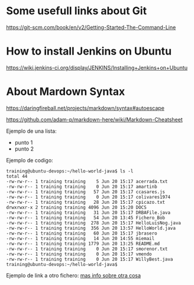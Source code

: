 # Some usefull links about Git

https://git-scm.com/book/en/v2/Getting-Started-The-Command-Line

# How to install Jenkins on Ubuntu

https://wiki.jenkins-ci.org/display/JENKINS/Installing+Jenkins+on+Ubuntu


# About Mardown Syntax

https://daringfireball.net/projects/markdown/syntax#autoescape

https://github.com/adam-p/markdown-here/wiki/Markdown-Cheatsheet

Ejemplo de una lista:

* punto 1
* punto 2


Ejemplo de codigo:
```
training@ubuntu-devops:~/hello-world-java$ ls -l
total 44
-rw-rw-r-- 1 training training    5 Jun 20 15:17 acerrada.txt
-rw-rw-r-- 1 training training    0 Jun 20 15:17 amartinb
-rw-rw-r-- 1 training training   57 Jun 20 15:17 ccasares.js
-rw-rw-r-- 1 training training    0 Jun 20 15:17 colivares1974
-rw-rw-r-- 1 training training   28 Jun 20 15:17 cpicazo.txt
drwxrwxr-x 2 training training 4096 Jun 20 15:20 DOCS
-rw-rw-r-- 1 training training   31 Jun 20 15:17 DRBAFile.java
-rw-rw-r-- 1 training training   54 Jun 20 13:45 Fichero_Bob
-rw-rw-r-- 1 training training  278 Jun 20 15:17 HelloLuisNog.java
-rw-rw-r-- 1 training training  356 Jun 20 13:57 HelloWorld.java
-rw-rw-r-- 1 training training   60 Jun 20 15:17 jbrasero
-rw-rw-r-- 1 training training   14 Jun 20 14:55 miemail
-rw-rw-r-- 1 training training 1779 Jun 20 13:25 README.md
-rw-rw-r-- 1 training training    0 Jun 20 15:17 smorenor.txt
-rw-rw-r-- 1 training training    0 Jun 20 15:17 vmendo
-rw-rw-r-- 1 training training    0 Jun 20 15:17 WillyBest.java
training@ubuntu-devops:~/hello-world-java$ 
```

Ejemplo de link a otro fichero: <a href='otromdfile.md'>mas info sobre otra cosa</a>
